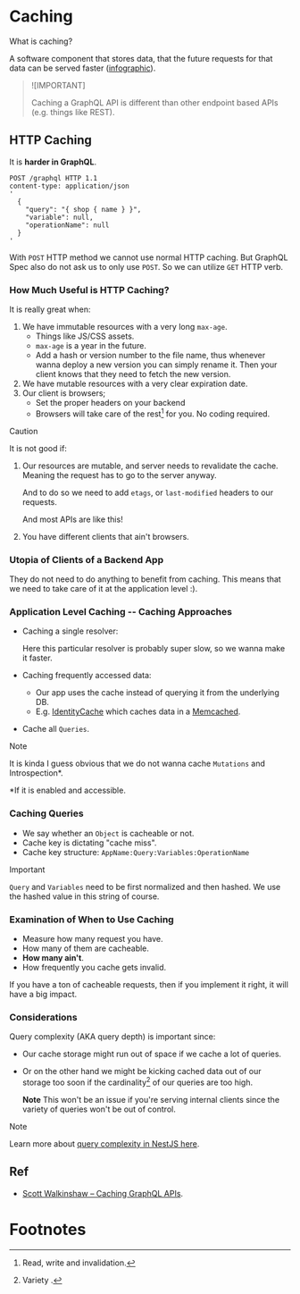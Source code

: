 # Caching

What is caching?

A software component that stores data, that the future requests for that data can be served faster ([infographic](https://github.com/kasir-barati/cloud/blob/main/aws/ElastiCache/assets/elasticache-ec2-rds-loadbalancer.png)).

> ![IMPORTANT]
>
> Caching a GraphQL API is different than other endpoint based APIs (e.g. things like REST).

## HTTP Caching

It is **harder in GraphQL**.

```http
POST /graphql HTTP 1.1
content-type: application/json
'
  {
    "query": "{ shop { name } }",
    "variable": null,
    "operationName": null
  }
'
```

With `POST` HTTP method we cannot use normal HTTP caching. But GraphQL Spec also do not ask us to only use `POST`. So we can utilize `GET` HTTP verb.

### How Much Useful is HTTP Caching?

It is really great when:

1. We have immutable resources with a very long `max-age`.
   - Things like JS/CSS assets.
   - `max-age` is a year in the future.
   - Add a hash or version number to the file name, thus whenever wanna deploy a new version you can simply rename it. Then your client knows that they need to fetch the new version.
2. We have mutable resources with a very clear expiration date.
3. Our client is browsers;
   - Set the proper headers on your backend
   - Browsers will take care of the rest[^1] for you. No coding required.

> [!CAUTION]
>
> It is not good if:
>
> 1. Our resources are mutable, and server needs to revalidate the cache. Meaning the request has to go to the server anyway.
>
>    And to do so we need to add `etags`, or `last-modified` headers to our requests.
>
>    And most APIs are like this!
>
> 2. You have different clients that ain't browsers.

### Utopia of Clients of a Backend App

They do not need to do anything to benefit from caching. This means that we need to take care of it at the application level :).

### Application Level Caching -- Caching Approaches

- Caching a single resolver:

  Here this particular resolver is probably super slow, so we wanna make it faster.

- Caching frequently accessed data:

  - Our app uses the cache instead of querying it from the underlying DB.
  - E.g. [IdentityCache](https://github.com/Shopify/identity_cache) which caches data in a [Memcached](https://memcached.org/).

- Cache all `Queries`.

> [!NOTE]
>
> It is kinda I guess obvious that we do not wanna cache `Mutations` and Introspection\*.
>
> \*If it is enabled and accessible.

### Caching Queries

- We say whether an `Object` is cacheable or not.
- Cache key is dictating "cache miss".
- Cache key structure: `AppName:Query:Variables:OperationName`

> [!IMPORTANT]
>
> `Query` and `Variables` need to be first normalized and then hashed. We use the hashed value in this string of course.

### Examination of When to Use Caching

- Measure how many request you have.
- How many of them are cacheable.
- **How many ain't**.
- How frequently you cache gets invalid.

If you have a ton of cacheable requests, then if you implement it right, it will have a big impact.

### Considerations

Query complexity (AKA query depth) is important since:

- Our cache storage might run out of space if we cache a lot of queries.
- Or on the other hand we might be kicking cached data out of our storage too soon if the cardinality[^2] of our queries are too high.

  **Note** This won't be an issue if you're serving internal clients since the variety of queries won't be out of control.

> [!NOTE]
>
> Learn more about [query complexity in NestJS here](../nestjs.md#query-complexity).

## Ref

- [Scott Walkinshaw – Caching GraphQL APIs](https://youtu.be/MPRQRlrixls?si=5bP9amLA6m0p9Cpk).

# Footnotes

[^1]: Read, write and invalidation.

[^2]: Variety .
